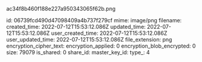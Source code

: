 ac34f8b460f188e227a950343065f62b.png

id: 06739fcd490d47098409a4b737f279cf
mime: image/png
filename: 
created_time: 2022-07-12T15:53:12.086Z
updated_time: 2022-07-12T15:53:12.086Z
user_created_time: 2022-07-12T15:53:12.086Z
user_updated_time: 2022-07-12T15:53:12.086Z
file_extension: png
encryption_cipher_text: 
encryption_applied: 0
encryption_blob_encrypted: 0
size: 79079
is_shared: 0
share_id: 
master_key_id: 
type_: 4